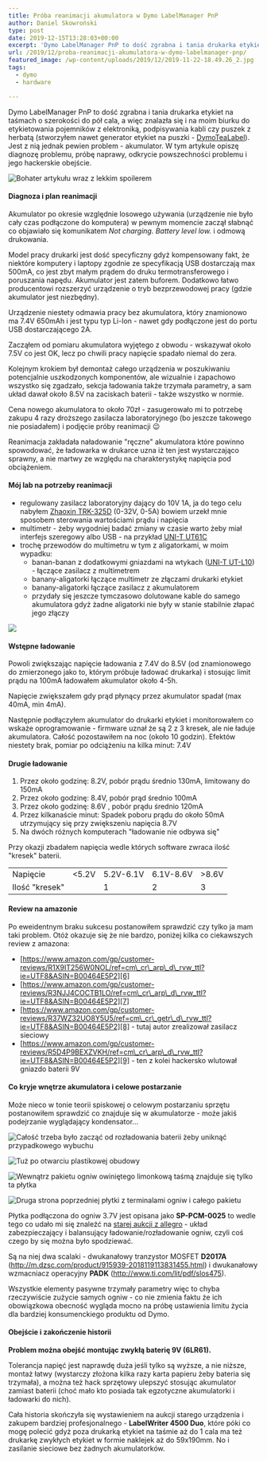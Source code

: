 ```yaml
---
title: Próba reanimacji akumulatora w Dymo LabelManager PnP
author: Daniel Skowroński
type: post
date: 2019-12-15T13:28:03+00:00
excerpt: 'Dymo LabelManager PnP to dość zgrabna i tania drukarka etykiet na taśmach o szerokości do pół cala, a więc znalazła się i na moim biurku do etykietowania pojemników z elektroniką, podpisywania kabli czy puszek z herbatą (stworzyłem nawet generator etykiet na puszki - DymoTeaLabel). Jest z nią jednak pewien problem - akumulator. W tym artykule opiszę diagnozę problemu, próbę naprawy, odkrycie powszechności problemu i jego hackerskie obejście.'
url: /2019/12/proba-reanimacji-akumulatora-w-dymo-labelmanager-pnp/
featured_image: /wp-content/uploads/2019/12/2019-11-22-18.49.26_2.jpg
tags:
  - dymo
  - hardware

---
```

Dymo LabelManager PnP to dość zgrabna i tania drukarka etykiet na taśmach o szerokości do pół cala, a więc znalazła się i na moim biurku do etykietowania pojemników z elektroniką, podpisywania kabli czy puszek z herbatą (stworzyłem nawet generator etykiet na puszki - [DymoTeaLabel][1]). Jest z nią jednak pewien problem - akumulator. W tym artykule opiszę diagnozę problemu, próbę naprawy, odkrycie powszechności problemu i jego hackerskie obejście.

![Bohater artykułu wraz z lekkim spoilerem](/wp-content/uploads/2019/12/2019-11-22-18.49.26_2-1.jpg)

#### Diagnoza i plan reanimacji

Akumulator po okresie względnie losowego używania (urządzenie nie było cały czas podłączone do komputera) w pewnym momencie zaczął słabnąć co objawiało się komunikatem _Not charging. Battery level low._ i odmową drukowania.

Model pracy drukarki jest dość specyficzny gdyż kompensowany fakt, że niektóre komputery i laptopy zgodnie ze specyfikacją USB dostarczają max 500mA, co jest zbyt małym prądem do druku termotransferowego i poruszania napędu. Akumulator jest zatem buforem. Dodatkowo łatwo producentowi rozszerzyć urządzenie o tryb bezprzewodowej pracy (gdzie akumulator jest niezbędny). 

Urządzenie niestety odmawia pracy bez akumulatora, który znamionowo ma 7.4V 650mAh i jest typu typ Li-Ion - nawet gdy podłączone jest do portu USB dostarczającego 2A.

Zacząłem od pomiaru akumulatora wyjętego z obwodu - wskazywał około 7.5V co jest OK, lecz po chwili pracy napięcie spadało niemal do zera.

Kolejnym krokiem był demontaż całego urządzenia w poszukiwaniu potencjalnie uszkodzonych komponentów, ale wizualnie i zapachowo wszystko się zgadzało, sekcja ładowania także trzymała parametry, a sam układ dawał około 8.5V na zaciskach baterii - także wszystko w normie.

Cena nowego akumulatora to około 70zł - zasugerowało mi to potrzebę zakupu 4 razy droższego zasilacza laboratoryjnego (bo jeszcze takowego nie posiadałem) i podjęcie próby reanimacji 😉

Reanimacja zakładała naładowanie "ręczne" akumulatora które powinno spowodować, że ładowarka w drukarce uzna iż ten jest wystarczająco sprawny, a nie martwy ze względu na charakterystykę napięcia pod obciążeniem.

#### Mój lab na potrzeby reanimacji

  * regulowany zasilacz laboratoryjny dający do 10V 1A, ja do tego celu nabyłem [Zhaoxin TRK-325D][2] (0-32V, 0-5A) bowiem urzekł mnie sposobem sterowania wartościami prądu i napięcia
  * multimetr - żeby wygodniej badać zmiany w czasie warto żeby miał interfejs szeregowy albo USB - na przykład [UNI-T UT61C][3]
  * trochę przewodów do multimetru w tym z aligatorkami, w moim wypadku:
      * banan-banan z dodatkowymi gniazdami na wtykach ([UNI-T UT-L10][4]) - łączące zasilacz z multimetrem
      * banany-aligatorki łączące multimetr ze złączami drukarki etykiet 
      * banany-aligatorki łączące zasilacz z akumulatorem
      * przydały się jeszcze tymczasowo dolutowane kable do samego akumulatora gdyż żadne aligatorki nie były w stanie stabilnie złapać jego złączy

![](/wp-content/uploads/2019/12/2019-11-16-23.48.02.jpg)

#### Wstępne ładowanie

Powoli zwiększając napięcie ładowania z 7.4V do 8.5V (od znamionowego do zmierzonego jako to, którym próbuje ładować drukarka) i stosując limit prądu na 100mA ładowałem akumulator około 4-5h. 

Napięcie zwiększałem gdy prąd płynący przez akumulator spadał (max 40mA, min 4mA).

Następnie podłączyłem akumulator do drukarki etykiet i monitorowałem co wskaże oprogramowanie - firmware uznał że są 2 z 3 kresek, ale nie ładuje akumulatora. Całość pozostawiłem na noc (około 10 godzin). Efektów niestety brak, pomiar po odciążeniu na kilka minut: 7.4V

#### Drugie ładowanie

  1. Przez około godzinę: 8.2V, pobór prądu średnio 130mA, limitowany do 150mA
  2. Przez około godzinę: 8.4V, pobór prąd średnio 100mA
  3. Przez około godzinę: 8.6V , pobór prądu średnio 120mA
  4. Przez kilkanaście minut: Spadek poboru prądu do około 50mA utrzymujący się przy zwiększeniu napięcia 8.7V
  5. Na dwóch różnych komputerach "ładowanie nie odbywa się" 

Przy okazji zbadałem napięcia wedle których software zwraca ilość "kresek" baterii.

<table class="">
  <tr>
    <td>
      Napięcie
    </td>
    <td>
      <5.2V
    </td>
    <td>
      5.2V-6.1V
    </td>
    <td>
      6.1V-8.6V
    </td>
    <td>
      >8.6V
    </td>
  </tr>
  
  <tr>
    <td>
      Ilość "kresek"
    </td>
    <td>
    </td>
    <td>
      1
    </td>
    <td>
      2
    </td>
    <td>
      3
    </td>
  </tr>
</table>

#### Review na amazonie

Po eweidentnym braku sukcesu postanowiłem sprawdzić czy tylko ja mam taki problem. Otóż okazuje się że nie bardzo, poniżej kilka co ciekawszych review z amazona:

  * [https://www.amazon.com/gp/customer-reviews/R1X9IT256W0NOL/ref=cm\_cr\_arp\_d\_rvw_ttl?ie=UTF8&ASIN=B00464E5P2][6]
  * [https://www.amazon.com/gp/customer-reviews/R3NJJ4COCTB1LO/ref=cm\_cr\_arp\_d\_rvw_ttl?ie=UTF8&ASIN=B00464E5P2][7]
  * [https://www.amazon.com/gp/customer-reviews/R37WZ32UO8Y5U5/ref=cm\_cr\_getr\_d\_rvw_ttl?ie=UTF8&ASIN=B00464E5P2][8] - tutaj autor zrealizował zasilacz sieciowy
  * [https://www.amazon.com/gp/customer-reviews/R5D4P9BEXZVKH/ref=cm\_cr\_arp\_d\_rvw_ttl?ie=UTF8&ASIN=B00464E5P2][9] - ten z kolei hackersko wlutował gniazdo baterii 9V 

#### Co kryje wnętrze akumulatora i celowe postarzanie

Może nieco w tonie teorii spiskowej o celowym postarzaniu sprzętu postanowiłem sprawdzić co znajduje się w akumulatorze - może jakiś podejrzanie wyglądający kondensator...

![Całość trzeba było zacząć od rozładowania baterii żeby uniknąć przypadkowego wybuchu](/wp-content/uploads/2019/12/2019-11-18-22.04.06.jpg)

![Tuż po otwarciu plastikowej obudowy](/wp-content/uploads/2019/12/2019-11-18-21.54.25.jpg)

![Wewnątrz pakietu ogniw owiniętego limonkową taśmą znajduje się tylko ta płytka](/wp-content/uploads/2019/12/2019-11-18-21.56.25.jpg)

![Druga strona poprzedniej płytki z terminalami ogniw i całego pakietu](/wp-content/uploads/2019/12/2019-11-18-21.57.31.jpg)

Płytka podłączona do ogniw 3.7V jest opisana jako **SP-PCM-0025** to wedle tego co udało mi się znaleźć na [starej aukcji z allegro][13] - układ zabezpieczający i balansujący ładowanie/rozładowanie ogniw, czyli coś czego by się można było spodziewać.

Są na niej dwa scalaki - dwukanałowy tranzystor MOSFET **D2017A** (<http://m.dzsc.com/product/915939-2018119113831455.html>) i dwukanałowy wzmacniacz operacyjny **PADK** (<http://www.ti.com/lit/pdf/slos475>).

Wszystkie elementy pasywne trzymały parametry więc to chyba rzeczywiście zużycie samych ogniw - co nie zmienia faktu że ich obowiązkowa obecność wygląda mocno na próbę ustawienia limitu życia dla bardziej konsumenckiego produktu od Dymo.

#### Obejście i zakończenie historii

**Problem można obejść montując zwykłą baterię 9V (6LR61).** 

Tolerancja napięć jest naprawdę duża jeśli tylko są wyższe, a nie niższe, montaż łatwy (wystarczy złożona kilka razy karta papieru żeby bateria się trzymała), a można też hack sprzętowy ulepszyć stosując akumulator zamiast baterii (choć mało kto posiada tak egzotyczne akumulatorki i ładowarki do nich).

Cała historia skończyła się wystawieniem na aukcji starego urządzenia i zakupem bardziej profesjonalnego - **LabelWriter 4500 Duo**, które póki co mogę polecić gdyż poza drukarką etykiet na taśmie aż do 1 cala ma też drukarkę zwykłych etykiet w formie naklejek aż do 59x190mm. No i zasilanie sieciowe bez żadnych akumulatorków.

 [1]: https://github.com/danielskowronski/DymoTeaLabel
 [2]: https://www.gotronik.pl/trk-325d-zasilacz-laboratoryjny-0-32-00v-0-5-000a-p-4255.html
 [3]: https://www.uni-t.cz/en/p/multimeter-uni-t-ut-61c
 [4]: https://www.aliexpress.com/i/32827231119.html
 [5]: /wp-content/uploads/2019/12/2019-11-16-23.48.02.jpg
 [6]: https://www.amazon.com/gp/customer-reviews/R1X9IT256W0NOL/ref=cm_cr_arp_d_rvw_ttl?ie=UTF8&ASIN=B00464E5P2
 [7]: https://www.amazon.com/gp/customer-reviews/R3NJJ4COCTB1LO/ref=cm_cr_arp_d_rvw_ttl?ie=UTF8&ASIN=B00464E5P2
 [8]: https://www.amazon.com/gp/customer-reviews/R37WZ32UO8Y5U5/ref=cm_cr_getr_d_rvw_ttl?ie=UTF8&ASIN=B00464E5P2
 [9]: https://www.amazon.com/gp/customer-reviews/R5D4P9BEXZVKH/ref=cm_cr_arp_d_rvw_ttl?ie=UTF8&ASIN=B00464E5P2
 [10]: /wp-content/uploads/2019/12/2019-11-18-22.04.06.jpg
 [11]: /wp-content/uploads/2019/12/2019-11-18-21.56.25.jpg
 [12]: /wp-content/uploads/2019/12/2019-11-18-21.57.31.jpg
 [13]: https://allegro.pl/oferta/2s-7-4v-8-4v-10a-pcb-bms-pcm-do-ogniw-li-ion-1szt-7018583908